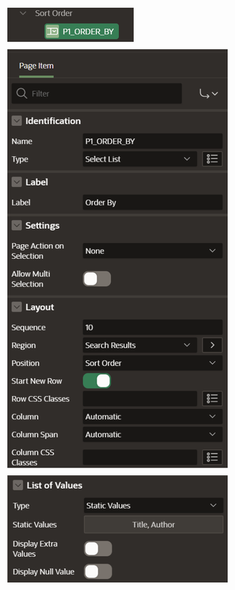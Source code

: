 ![Alt text](../../../apex/home-config-7.png)

![Alt text](../../../apex/home-config-8.png)

![Alt text](../../../apex/home-config-9.png)